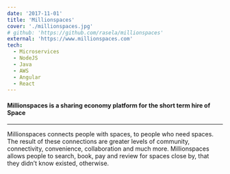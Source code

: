 ```yaml
---
date: '2017-11-01'
title: 'Millionspaces'
cover: './millionspaces.jpg'
# github: 'https://github.com/rasela/millionspaces'
external: 'https://www.millionspaces.com'
tech:
  - Microservices
  - NodeJS
  - Java
  - AWS
  - Angular
  - React
---
```


#### Millionspaces is a sharing economy platform for the short term hire of Space

---

Millionspaces connects people with spaces, to people who need spaces. The result of these connections are greater levels of community, connectivity, convenience, collaboration and much more.
Millionspaces allows people to search, book, pay and review for spaces close by, that they didn’t know existed, otherwise.

